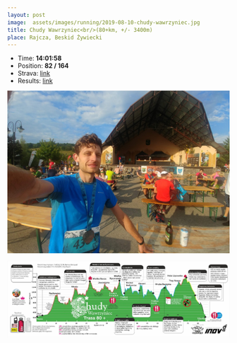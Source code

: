 ```yaml
---
layout: post
image:  assets/images/running/2019-08-10-chudy-wawrzyniec.jpg
title: Chudy Wawrzyniec<br/>(80+km, +/- 3400m)
place: Rajcza, Beskid Żywiecki
---
```


- Time: **14:01:58**
- Position: **82 / 164**
- Strava: [link](https://www.strava.com/activities/2607434684)
- Results: [link](/assets/images/running/2019-08-10-chudy-wawrzyniec-results.pdf)

![Me](/assets/images/running/2019-08-10-chudy-wawrzyniec-me.jpg)

![Profile](/assets/images/running/2019-08-10-chudy-wawrzyniec-profile.jpg)
